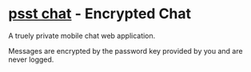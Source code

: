 [psst chat](https://www.psst.in) - Encrypted Chat
====

A truely private mobile chat web application.

Messages are encrypted by the password key provided by you and are never logged.
